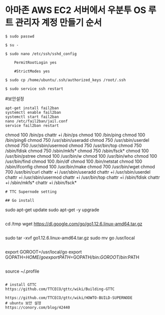 # 아마존 AWS EC2 서버에서 우분투 OS 루트 관리자 계정 만들기 순서


    $ sudo passwd  
    
    $ su -
    
    $ sudo nano /etc/ssh/sshd_config      
    
        PermitRootLogin yes          
        
        #StrictModes yes
        
    $ sudo cp /home/ubuntu/.ssh/authorized_keys /root/.ssh
    
    $ sudo service ssh restart
    
#보안설정
```
apt-get install fail2ban
systemctl enable fail2ban
systemctl start fail2ban
nano /etc/fail2ban/jail.conf
service fail2ban restart
```
chmod 100 /bin/ps
chattr +i /bin/ps
chmod 100 /bin/ping
chmod 100 /bin/ping6
chmod 750 /usr/sbin/useradd
chmod 750 /usr/sbin/userdel
chmod 750 /usr/sbin/usermod
chmod 750 /usr/bin/top
chmod 750 /sbin/fdisk
chmod 750 /sbin/mkfs*
chmod 750 /sbin/fsck*
chmod 100 /usr/bin/pstree 
chmod 100 /usr/bin/w 
chmod 100 /usr/bin/who 
chmod 100 /usr/bin/find 
chmod 100 /bin/df 
chmod 100 /bin/netstat 
chmod 100 /sbin/ifconfig 
chmod 100 /usr/bin/make
chmod 700 /usr/bin/wget 
chmod 700 /usr/bin/curl
chattr +i /usr/sbin/useradd
chattr +i /usr/sbin/userdel
chattr +i /usr/sbin/usermod
chattr +i /usr/bin/top
chattr +i /sbin/fdisk
chattr +i /sbin/mkfs*
chattr +i /sbin/fsck*
```
# TTC Supernode setting

## Go install
```
sudo apt-get update
sudo apt-get -y upgrade
```

```
cd /tmp
wget https://dl.google.com/go/go1.12.6.linux-amd64.tar.gz
```

```
sudo tar -xvf go1.12.6.linux-amd64.tar.gz
sudo mv go /usr/local
```

```
export GOROOT=/usr/local/go
export GOPATH=$HOME/go
export PATH=$GOPATH/bin:$GOROOT/bin:$PATH
```

```
source ~/.profile
```

# install GTTC
https://github.com/TTCECO/gttc/wiki/Building-GTTC

https://github.com/TTCECO/gttc/wiki/HOWTO-BUILD-SUPERNODE
# ubuntu 보안 설정
https://conory.com/blog/42440
